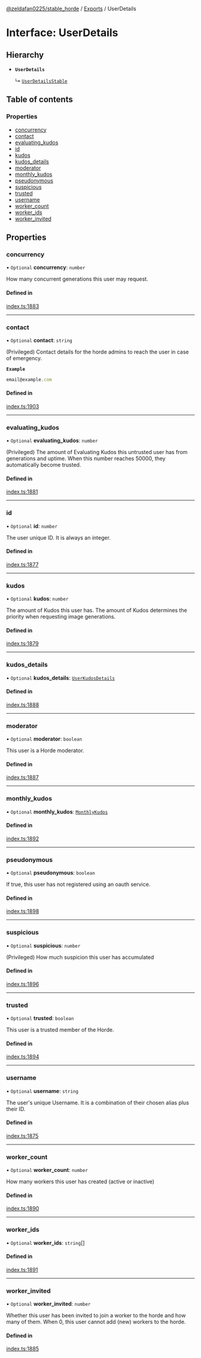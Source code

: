 [@zeldafan0225/stable_horde](../modules.md) / [Exports](../modules.md) / UserDetails

# Interface: UserDetails

## Hierarchy

- **`UserDetails`**

  ↳ [`UserDetailsStable`](UserDetailsStable.md)

## Table of contents

### Properties

- [concurrency](UserDetails.md#concurrency)
- [contact](UserDetails.md#contact)
- [evaluating\_kudos](UserDetails.md#evaluating_kudos)
- [id](UserDetails.md#id)
- [kudos](UserDetails.md#kudos)
- [kudos\_details](UserDetails.md#kudos_details)
- [moderator](UserDetails.md#moderator)
- [monthly\_kudos](UserDetails.md#monthly_kudos)
- [pseudonymous](UserDetails.md#pseudonymous)
- [suspicious](UserDetails.md#suspicious)
- [trusted](UserDetails.md#trusted)
- [username](UserDetails.md#username)
- [worker\_count](UserDetails.md#worker_count)
- [worker\_ids](UserDetails.md#worker_ids)
- [worker\_invited](UserDetails.md#worker_invited)

## Properties

### concurrency

• `Optional` **concurrency**: `number`

How many concurrent generations this user may request.

#### Defined in

[index.ts:1883](https://github.com/ZeldaFan0225/stable_horde/blob/bf3b9d2/index.ts#L1883)

___

### contact

• `Optional` **contact**: `string`

(Privileged) Contact details for the horde admins to reach the user in case of emergency.

**`Example`**

```ts
email@example.com
```

#### Defined in

[index.ts:1903](https://github.com/ZeldaFan0225/stable_horde/blob/bf3b9d2/index.ts#L1903)

___

### evaluating\_kudos

• `Optional` **evaluating\_kudos**: `number`

(Privileged) The amount of Evaluating Kudos this untrusted user has from generations and uptime. When this number reaches 50000, they automatically become trusted.

#### Defined in

[index.ts:1881](https://github.com/ZeldaFan0225/stable_horde/blob/bf3b9d2/index.ts#L1881)

___

### id

• `Optional` **id**: `number`

The user unique ID. It is always an integer.

#### Defined in

[index.ts:1877](https://github.com/ZeldaFan0225/stable_horde/blob/bf3b9d2/index.ts#L1877)

___

### kudos

• `Optional` **kudos**: `number`

The amount of Kudos this user has. The amount of Kudos determines the priority when requesting image generations.

#### Defined in

[index.ts:1879](https://github.com/ZeldaFan0225/stable_horde/blob/bf3b9d2/index.ts#L1879)

___

### kudos\_details

• `Optional` **kudos\_details**: [`UserKudosDetails`](UserKudosDetails.md)

#### Defined in

[index.ts:1888](https://github.com/ZeldaFan0225/stable_horde/blob/bf3b9d2/index.ts#L1888)

___

### moderator

• `Optional` **moderator**: `boolean`

This user is a Horde moderator.

#### Defined in

[index.ts:1887](https://github.com/ZeldaFan0225/stable_horde/blob/bf3b9d2/index.ts#L1887)

___

### monthly\_kudos

• `Optional` **monthly\_kudos**: [`MonthlyKudos`](MonthlyKudos.md)

#### Defined in

[index.ts:1892](https://github.com/ZeldaFan0225/stable_horde/blob/bf3b9d2/index.ts#L1892)

___

### pseudonymous

• `Optional` **pseudonymous**: `boolean`

If true, this user has not registered using an oauth service.

#### Defined in

[index.ts:1898](https://github.com/ZeldaFan0225/stable_horde/blob/bf3b9d2/index.ts#L1898)

___

### suspicious

• `Optional` **suspicious**: `number`

(Privileged) How much suspicion this user has accumulated

#### Defined in

[index.ts:1896](https://github.com/ZeldaFan0225/stable_horde/blob/bf3b9d2/index.ts#L1896)

___

### trusted

• `Optional` **trusted**: `boolean`

This user is a trusted member of the Horde.

#### Defined in

[index.ts:1894](https://github.com/ZeldaFan0225/stable_horde/blob/bf3b9d2/index.ts#L1894)

___

### username

• `Optional` **username**: `string`

The user's unique Username. It is a combination of their chosen alias plus their ID.

#### Defined in

[index.ts:1875](https://github.com/ZeldaFan0225/stable_horde/blob/bf3b9d2/index.ts#L1875)

___

### worker\_count

• `Optional` **worker\_count**: `number`

How many workers this user has created (active or inactive)

#### Defined in

[index.ts:1890](https://github.com/ZeldaFan0225/stable_horde/blob/bf3b9d2/index.ts#L1890)

___

### worker\_ids

• `Optional` **worker\_ids**: `string`[]

#### Defined in

[index.ts:1891](https://github.com/ZeldaFan0225/stable_horde/blob/bf3b9d2/index.ts#L1891)

___

### worker\_invited

• `Optional` **worker\_invited**: `number`

Whether this user has been invited to join a worker to the horde and how many of them. When 0, this user cannot add (new) workers to the horde.

#### Defined in

[index.ts:1885](https://github.com/ZeldaFan0225/stable_horde/blob/bf3b9d2/index.ts#L1885)
